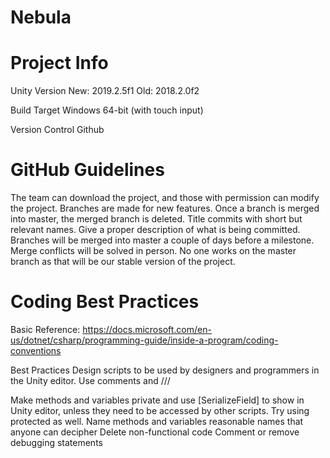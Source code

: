# Nebula

# Project Info
Unity Version
	New: 2019.2.5f1
	Old: 2018.2.0f2

Build Target
	Windows 64-bit (with touch input)
	
Version Control
	Github


# GitHub Guidelines
The team can download the project, and those with permission can modify the project.
Branches are made for new features.
Once a branch is merged into master, the merged branch is deleted.
Title commits with short but relevant names.
Give a proper description of what is being committed.
Branches will be merged into master a couple of days before a milestone.
Merge conflicts will be solved in person.
No one works on the master branch as that will be our stable version of the project.

# Coding Best Practices
Basic Reference:
	https://docs.microsoft.com/en-us/dotnet/csharp/programming-guide/inside-a-program/coding-conventions

Best Practices
Design scripts to be used by designers and programmers in the Unity editor.
Use comments and ///<summary> </summary>
Make methods and variables private and use [SerializeField] to show in Unity editor, unless they need to be accessed by other scripts. Try using protected as well.
Name methods and variables reasonable names that anyone can decipher
Delete non-functional code
Comment or remove debugging statements
